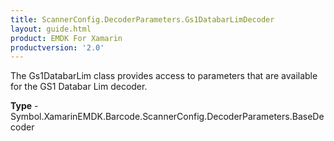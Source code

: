```yaml
---
title: ScannerConfig.DecoderParameters.Gs1DatabarLimDecoder
layout: guide.html
product: EMDK For Xamarin
productversion: '2.0'
---
```

The Gs1DatabarLim class provides access to parameters that are available for the GS1 Databar Lim decoder.

**Type** - Symbol.XamarinEMDK.Barcode.ScannerConfig.DecoderParameters.BaseDecoder















